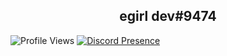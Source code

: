 <h2 align="center">egirl dev#9474</h2>


![Profile Views](https://komarev.com/ghpvc/?username=dev6920)
[![Discord Presence](https://lanyard.cnrad.dev/api/1025895234418249789)](https://discord.com/users/1025895234418249789)
